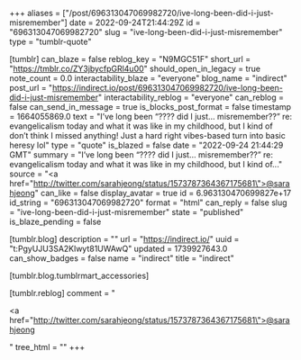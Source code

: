 +++
aliases = ["/post/696313047069982720/ive-long-been-did-i-just-misremember"]
date = 2022-09-24T21:44:29Z
id = "696313047069982720"
slug = "ive-long-been-did-i-just-misremember"
type = "tumblr-quote"

[tumblr]
can_blaze = false
reblog_key = "N9MGC51F"
short_url = "https://tmblr.co/ZY3jbycfpGRl4u00"
should_open_in_legacy = true
note_count = 0.0
interactability_blaze = "everyone"
blog_name = "indirect"
post_url = "https://indirect.io/post/696313047069982720/ive-long-been-did-i-just-misremember"
interactability_reblog = "everyone"
can_reblog = false
can_send_in_message = true
is_blocks_post_format = false
timestamp = 1664055869.0
text = "I’ve long been “???? did I just… misremember??” re: evangelicalism today and what it was like in my childhood, but I kind of don’t think I missed anything! Just a hard right vibes-based turn into basic heresy lol"
type = "quote"
is_blazed = false
date = "2022-09-24 21:44:29 GMT"
summary = "I’ve long been “???? did I just… misremember??” re: evangelicalism today and what it was like in my childhood, but I kind of..."
source = "<a href=\"http://twitter.com/sarahjeong/status/1573787364367175681\">@sarahjeong</a>"
can_like = false
display_avatar = true
id = 6.963130470699827e+17
id_string = "696313047069982720"
format = "html"
can_reply = false
slug = "ive-long-been-did-i-just-misremember"
state = "published"
is_blaze_pending = false

[tumblr.blog]
description = ""
url = "https://indirect.io/"
uuid = "t:PgyUJU3SA2Klwyt81UWAwQ"
updated = 1739927643.0
can_show_badges = false
name = "indirect"
title = "indirect"

[tumblr.blog.tumblrmart_accessories]

[tumblr.reblog]
comment = "<p><a href=\"http://twitter.com/sarahjeong/status/1573787364367175681\">@sarahjeong</a></p>"
tree_html = ""
+++
